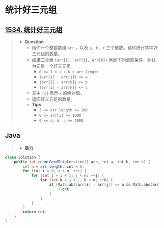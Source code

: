 # 统计好三元组

## [1534. 统计好三元组](https://leetcode.cn/problems/count-good-triplets/)

> - **Question**
>   - 给你一个整数数组 `arr` ，以及 `a, b, c` 三个整数。请你统计其中好三元组的数量。
>   - 如果三元组 `(arr[i], arr[j], arr[k])` 满足下列全部条件，则认为它是一个好三元组。
>     - `0 <= i < j < k < arr.length`
>     - `|arr[i] - arr[j]| <= a`
>     - `|arr[j] - arr[k]| <= b`
>     - `|arr[i] - arr[k]| <= c`
>   - 其中 `|x|` 表示 `x` 的绝对值。
>   - 返回好三元组的数量。
>   - **Tips**
>     - `3 <= arr.length <= 100`
>     - `0 <= arr[i] <= 1000`
>     - `0 <= a, b, c <= 1000`

## Java

> - **暴力**

```java
class Solution {
    public int countGoodTriplets(int[] arr, int a, int b, int c) {
        int n = arr.length, cnt = 0;
        for (int i = 0; i < n; ++i) {
            for (int j = i + 1; j < n; ++j) {
                for (int k = j + 1; k < n; ++k) {
                    if (Math.abs(arr[i] - arr[j]) <= a && Math.abs(arr[j] - arr[k]) <= b && Math.abs(arr[i] - arr[k]) <= c) {
                        ++cnt;
                    }
                }
            }
        }
        return cnt;
    }
}
```
